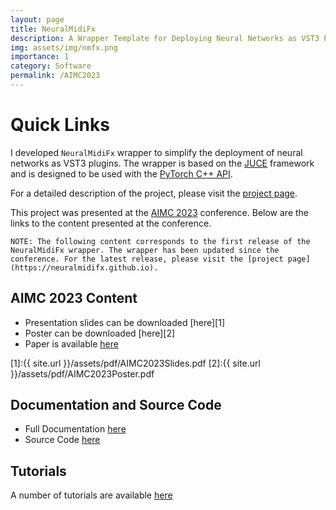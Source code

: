 ```yaml
---
layout: page
title: NeuralMidiFx
description: A Wrapper Template for Deploying Neural Networks as VST3 Plugins
img: assets/img/nmfx.png
importance: 1
category: Software
permalink: /AIMC2023
---
```


# Quick Links

I developed `NeuralMidiFx` wrapper to simplify the deployment of neural networks as VST3 plugins. 
The wrapper is based on the [JUCE](https://juce.com/) framework and is designed to be used with the
[PyTorch C++ API](https://pytorch.org/cppdocs/).

For a detailed description of the project, please visit the [project page](https://neuralmidifx.github.io).

This project was presented at the [AIMC 2023](https://aimc2023.pubpub.org/pub/givwzz98) conference. Below are 
the links to the content presented at the conference.


`NOTE: The following content corresponds to the first release of the NeuralMidiFx wrapper.
The wrapper has been updated since the conference. For the latest release, please visit the
[project page](https://neuralmidifx.github.io).`



## AIMC 2023 Content

- Presentation slides can be downloaded [here][1]
- Poster can be downloaded [here][2]
- Paper is available [here](https://aimc2023.pubpub.org/pub/givwzz98/draft?access=mxqkwrij)
  
[1]:{{ site.url }}/assets/pdf/AIMC2023Slides.pdf
[2]:{{ site.url }}/assets/pdf/AIMC2023Poster.pdf


## Documentation and Source Code

- Full Documentation [here](https://neuralmidifx.github.io)
- Source Code [here](https://github.com/behzadhaki/NeuralMidiFXPlugin)

## Tutorials

A number of tutorials are available [here](https://neuralmidifx.github.io/tutorials)
